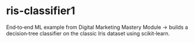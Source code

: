 # ris-classifier1
End‑to‑end ML example from Digital Marketing Mastery Module → builds a decision‑tree classifier on the classic Iris dataset using scikit‑learn.
